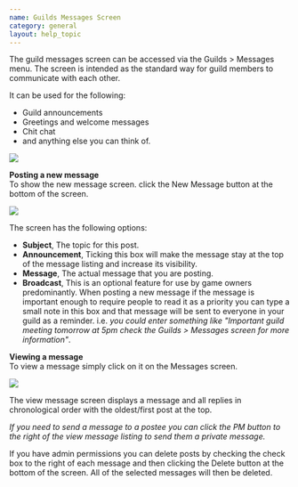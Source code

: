 ```yaml
---
name: Guilds Messages Screen
category: general
layout: help_topic
---
```

The guild messages screen can be accessed via the Guilds > Messages menu. The screen is intended as the standard way for guild members to communicate with each other.

It can be used for the following:

*   Guild announcements
*   Greetings and welcome messages
*   Chit chat
*   and anything else you can think of.

[![](https://lohcdn.com/images/t_guildsmessages.jpg)](https://lohcdn.com/images/guildsmessages.jpg)

**Posting a new message**  
To show the new message screen. click the New Message button at the bottom of the screen.

[![](https://lohcdn.com/images/t_guildsnewmessage.jpg)](https://lohcdn.com/images/guildsnewmessage.jpg)

The screen has the following options:

*   **Subject**, The topic for this post.
*   **Announcement**, Ticking this box will make the message stay at the top of the message listing and increase its visibility.
*   **Message**, The actual message that you are posting.
*   **Broadcast**, This is an optional feature for use by game owners predominantly. When posting a new message if the message is important enough to require people to read it as a priority you can type a small note in this box and that message will be sent to everyone in your guild as a reminder. i.e. _you could enter something like "Important guild meeting tomorrow at 5pm check the Guilds > Messages screen for more information"_.

**Viewing a message**  
To view a message simply click on it on the Messages screen.

[![](https://lohcdn.com/images/t_guildsviewmessage.jpg)](https://lohcdn.com/images/guildsviewmessage.jpg)

The view message screen displays a message and all replies in chronological order with the oldest/first post at the top.

_If you need to send a message to a postee you can click the PM button to the right of the view message listing to send them a private message._

If you have admin permissions you can delete posts by checking the check box to the right of each message and then clicking the Delete button at the bottom of the screen. All of the selected messages will then be deleted.